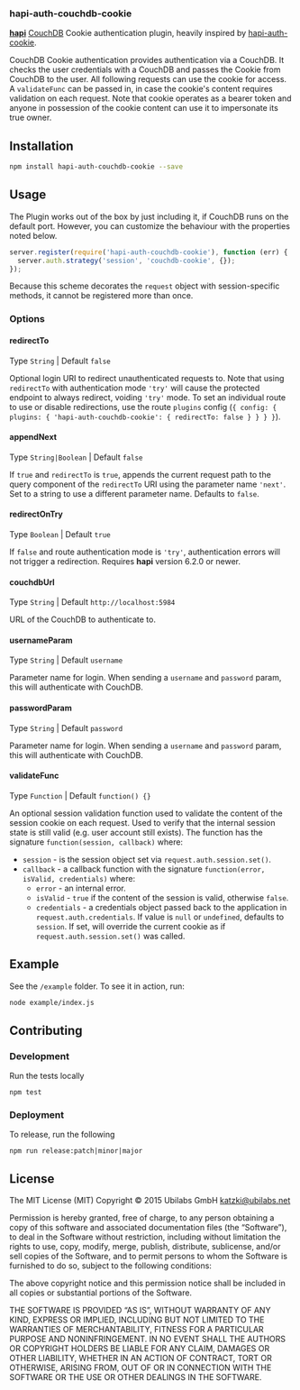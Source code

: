 ### hapi-auth-couchdb-cookie

[**hapi**](https://github.com/hapijs/hapi) [CouchDB](https://couchdb.apache.org/) Cookie authentication plugin, heavily inspired by [hapi-auth-cookie](https://github.com/hapijs/hapi-auth-cookie/).

CouchDB Cookie authentication provides authentication via a CouchDB. It checks the user credentials with a CouchDB and passes the Cookie from CouchDB to the user. All following requests can use the cookie for access. A `validateFunc` can be passed in, in case the cookie's content requires validation on each request. Note that cookie operates as a bearer token and anyone in possession of the cookie content can use it to impersonate its true owner.

## Installation

```bash
npm install hapi-auth-couchdb-cookie --save
```

## Usage

The Plugin works out of the box by just including it, if CouchDB runs on the default port. However, you can customize the behaviour with the properties noted below.

```js
server.register(require('hapi-auth-couchdb-cookie'), function (err) {
  server.auth.strategy('session', 'couchdb-cookie', {});
});
```

Because this scheme decorates the `request` object with session-specific methods, it cannot be registered more than once.

### Options

#### redirectTo
Type `String` | Default `false`

Optional login URI to redirect unauthenticated requests to. Note that using `redirectTo` with authentication mode `'try'` will cause the protected endpoint to always redirect, voiding `'try'` mode. To set an individual route to use or disable redirections, use the route `plugins` config (`{ config: { plugins: { 'hapi-auth-couchdb-cookie': { redirectTo: false } } } }`).

#### appendNext
Type `String|Boolean` | Default `false`

If `true` and `redirectTo` is `true`, appends the current request path to the query component of the `redirectTo` URI using the parameter name `'next'`. Set to a string to use a different parameter name.
Defaults to `false`.

#### redirectOnTry
Type `Boolean` | Default `true`

If `false` and route authentication mode is `'try'`, authentication errors will not trigger a redirection. Requires **hapi** version 6.2.0 or newer.

#### couchdbUrl
Type `String` | Default `http://localhost:5984`

URL of the CouchDB to authenticate to.

#### usernameParam
Type `String` | Default `username`

Parameter name for login. When sending a `username` and `password` param, this will authenticate with CouchDB.

#### passwordParam
Type `String` | Default `password`

Parameter name for login. When sending a `username` and `password` param, this will authenticate with CouchDB.

#### validateFunc
Type `Function` | Default `function() {}`

An optional session validation function used to validate the content of the session cookie on each request. Used to verify that the internal session state is still valid (e.g. user account still exists). The function has the signature `function(session, callback)` where:
  - `session` - is the session object set via `request.auth.session.set()`.
  - `callback` - a callback function with the signature `function(error, isValid, credentials)` where:
      - `error` - an internal error.
      - `isValid` - `true` if the content of the session is valid, otherwise `false`.
      - `credentials` - a credentials object passed back to the application in `request.auth.credentials`. If value is `null` or `undefined`, defaults to `session`. If set, will override the current cookie as if `request.auth.session.set()` was called.

## Example

See the `/example` folder. To see it in action, run:

```bash
node example/index.js
```

## Contributing

### Development

Run the tests locally

```
npm test
```

### Deployment

To release, run the following

```
npm run release:patch|minor|major
```

## License

The MIT License (MIT)
Copyright © 2015 Ubilabs GmbH <katzki@ubilabs.net>

Permission is hereby granted, free of charge, to any person obtaining a copy
of this software and associated documentation files (the “Software”), to deal
in the Software without restriction, including without limitation the rights
to use, copy, modify, merge, publish, distribute, sublicense, and/or sell
copies of the Software, and to permit persons to whom the Software is
furnished to do so, subject to the following conditions:

The above copyright notice and this permission notice shall be included in
all copies or substantial portions of the Software.

THE SOFTWARE IS PROVIDED “AS IS”, WITHOUT WARRANTY OF ANY KIND, EXPRESS OR
IMPLIED, INCLUDING BUT NOT LIMITED TO THE WARRANTIES OF MERCHANTABILITY,
FITNESS FOR A PARTICULAR PURPOSE AND NONINFRINGEMENT. IN NO EVENT SHALL THE
AUTHORS OR COPYRIGHT HOLDERS BE LIABLE FOR ANY CLAIM, DAMAGES OR OTHER
LIABILITY, WHETHER IN AN ACTION OF CONTRACT, TORT OR OTHERWISE, ARISING FROM,
OUT OF OR IN CONNECTION WITH THE SOFTWARE OR THE USE OR OTHER DEALINGS IN
THE SOFTWARE.
